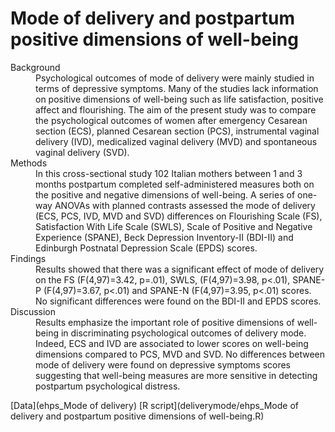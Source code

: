 # Mode of delivery and postpartum positive dimensions of well-being

<dl>
<dt>Background</dt>
<dd>Psychological outcomes of mode of delivery were mainly studied in terms of depressive symptoms. Many of the studies lack information on positive dimensions of well-being such as life satisfaction, positive affect and flourishing. The aim of the present study was to compare the psychological outcomes of women after emergency Cesarean section (ECS), planned Cesarean section (PCS), instrumental vaginal delivery (IVD), medicalized vaginal delivery (MVD) and spontaneous vaginal delivery (SVD).</dd>

<dt>Methods</dt>
<dd>In this cross-sectional study 102 Italian mothers between 1 and 3 months postpartum completed self-administered measures both on the positive and negative dimensions of well-being. A series of one-way ANOVAs with planned contrasts assessed the mode of delivery (ECS, PCS, IVD, MVD and SVD) differences on Flourishing Scale (FS), Satisfaction With Life Scale (SWLS), Scale of Positive and Negative Experience (SPANE), Beck Depression Inventory-II (BDI-II) and Edinburgh Postnatal Depression Scale (EPDS) scores. </dd>

<dt>Findings</dt>
<dd>Results showed that there was a significant effect of mode of delivery on the FS (F(4,97)=3.42, p=.01), SWLS, (F(4,97)=3.98, p<.01), SPANE-P (F(4,97)=3.67, p<.01) and SPANE-N (F(4,97)=3.95, p<.01) scores. No significant differences were found on the BDI-II and EPDS scores.</dd>

<dt>Discussion</dt>
<dd>Results emphasize the important role of positive dimensions of well-being in discriminating psychological outcomes of delivery mode. Indeed, ECS and IVD are associated to lower scores on well-being dimensions compared to PCS, MVD and SVD. No differences between mode of delivery were found on depressive symptoms scores suggesting that well-being measures are more sensitive in detecting postpartum psychological distress.</dd>
</dl>


[Data](ehps_Mode of delivery)
[R script](deliverymode/ehps_Mode of delivery and postpartum positive dimensions of well-being.R)
